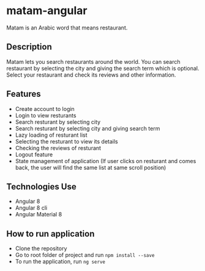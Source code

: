 # matam-angular
Matam is an Arabic word that means restaurant.
## Description
Matam lets you search restaurants around the world. You can search restaurant by selecting the city and giving the search term which is optional. Select your restaurant and check its reviews and other information.

## Features
- Create account to login
- Login to view resturants
- Search resturant by selecting city
- Search resturant by selecting city and giving search term
- Lazy loading of resturant list
- Selecting the resturant to view its details
- Checking the reviews of resturant
- Logout feature
- State management of application (If user clicks on resturant and comes back, the user will find the same list at same scroll position)

## Technologies Use
- Angular 8
- Angular 8 cli
- Angular Material 8

## How to run application
- Clone the repository
- Go to root folder of project and run
`npm install --save`
- To run the application, run
`ng serve`
